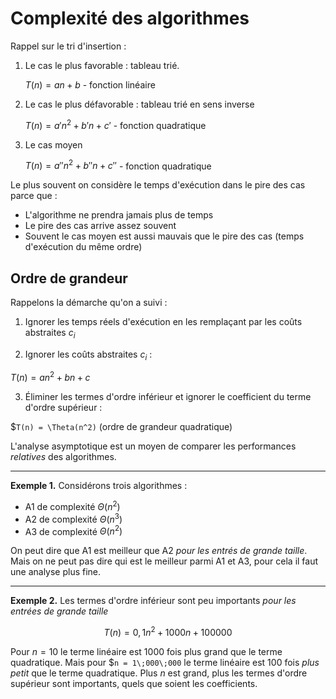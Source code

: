 # Complexité des algorithmes

Rappel sur le tri d'insertion :

1. Le cas le plus favorable : tableau trié.

    $`T(n) = a n + b`$ - fonction linéaire

2. Le cas le plus défavorable : tableau trié en sens inverse

    $`T(n) = a' n^2 + b' n + c'`$ - fonction quadratique

3. Le cas moyen

    $`T(n) = a'' n^2 + b'' n + c''`$ - fonction quadratique


Le plus souvent on considère le temps d'exécution dans le pire des cas parce que :

  * L'algorithme ne prendra jamais plus de temps
  * Le pire des cas arrive assez souvent
  * Souvent le cas moyen est aussi mauvais que le pire des cas (temps d'exécution du même ordre)


## Ordre de grandeur

Rappelons la démarche qu'on a suivi :

1. Ignorer les temps réels d'exécution en les remplaçant par les coûts abstraites $`c_i`$

2. Ignorer les coûts abstraites $`c_i`$ :

  $`T(n) = a n^2 + b n + c`$

3. Éliminer les termes d'ordre inférieur et ignorer le coefficient du terme d'ordre supérieur :

  $`T(n) = \Theta(n^2)` (ordre de grandeur quadratique)

L'analyse asymptotique est un moyen de comparer les performances *relatives* des algorithmes.

---

**Exemple 1.** Considérons trois algorithmes :

  * A1 de complexité $`\Theta(n^2)`$
  * A2 de complexité $`\Theta(n^3)`$
  * A3 de complexité $`\Theta(n^2)`$

On peut dire que A1 est meilleur que A2 *pour les entrés de grande taille*. Mais on ne peut pas dire qui est le meilleur parmi A1 et A3, pour cela il faut une analyse plus fine.

---

**Exemple 2.** Les termes d'ordre inférieur sont peu importants *pour les entrées de grande taille*

```math
T(n) = 0,1 n^2 + 1000 n + 100000
```

Pour $`n = 10`$ le terme linéaire est 1000 fois plus grand que le terme quadratique. Mais pour $`n = 1\;000\;000` le terme linéaire est 100 fois *plus petit* que le terme quadratique. Plus $`n`$ est grand, plus les termes d'ordre supérieur sont importants, quels que soient les coefficients.
